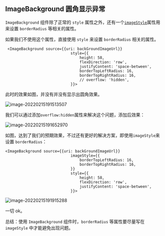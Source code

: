 ## ImageBackground 圆角显示异常

`ImageBackground` 组件除了正常的 `style` 属性之外，还有一个[`imageStyle`](https://reactnative.dev/docs/image-style-props)属性用来设置 `borderRadius` 等相关的属性。

如果我们不使用这个属性，直接使用 `style` 来设置 `borderRadius` 相关的属性。

```react
 <ImageBackground source={{uri: backGroundImageUrl}}
                             style={{
                                 height: 58,
                                 flexDirection: 'row',
                                 justifyContent: 'space-between',
                                 borderTopLeftRadius: 16,
                                 borderTopRightRadius: 16,
                                 // overflow: 'hidden',
                             }}>
```

此时的效果如图，并没有并没有显示出圆角效果。

![image-20220215191513507](https://gitee.com/qulingyuan/ly_picture/raw/master/img/2022/02/202202151915688.png)

我们可以通过添加`overflow:hidden`属性来解决这个问题，添加后效果：

![image-20220215191652970](https://gitee.com/qulingyuan/ly_picture/raw/master/img/2022/02/202202151916011.png)

如图，达到了我们的预期效果，不过还有更好的解决方案，即使用`imageStyle`来设置 `borderRadius`：

```react
<ImageBackground source={{uri: backGroundImageUrl}}
                             imageStyle={{
                                 borderTopLeftRadius: 16,
                                 borderTopRightRadius: 16,
                             }}
                             style={{
                                 height: 58,
                                 flexDirection: 'row',
                                 justifyContent: 'space-between',
                             }}>
```

![image-20220215191915288](https://gitee.com/qulingyuan/ly_picture/raw/master/img/2022/02/202202151919331.png)

一切 ok。

总结：使用 `ImageBackground` 组件时，`borderRadius` 等属性要尽量写在 `imageStyle` 中才能避免出现问题。